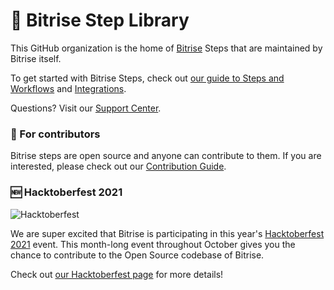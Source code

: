 # 🧩 Bitrise Step Library

This GitHub organization is the home of [Bitrise](https://bitrise.io) Steps that are maintained by Bitrise itself.

To get started with Bitrise Steps, check out [our guide to Steps and Workflows](https://devcenter.bitrise.io/steps-and-workflows/steps-and-workflows-index) and [Integrations](https://www.bitrise.io/integrations/steps).

Questions? Visit our [Support Center](https://support.bitrise.io/hc/en-us).

### 🙋 For contributors

Bitrise steps are open source and anyone can contribute to them. If you are interested, please check out our [Contribution Guide](https://github.com/bitrise-steplib/.github/blob/master/CONTRIBUTING.md).

### 🆕 Hacktoberfest 2021

![Hacktoberfest](https://assets-global.website-files.com/5db35de024bb983af1b4e151/614b32cef945bd44510cd3e8_815_hactoberfest%20web%20HERO-p-500.png)

We are super excited that Bitrise is participating in this year's [Hacktoberfest 2021](hacktoberfest.digitalocean.com/) event. This month-long event throughout October gives you the chance to contribute to the Open Source codebase of Bitrise.

Check out [our Hacktoberfest page](https://www.bitrise.io/hacktoberfest-2021) for more details!
